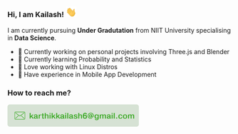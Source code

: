 ### Hi, I am Kailash! <img src="https://raw.githubusercontent.com/KailashKS/KailashKS/main/hand_wave.gif" width="24px"/>

I am currently pursuing **Under Gradutation** from NIIT University specialising in **Data Science**. <br>
  
  - 🔭 Currently working on personal projects involving Three.js and Blender
  - 🌱 Currently learning Probability and Statistics
  - 🐧 Love working with Linux Distros
  - 📱 Have experience in Mobile App Development
 
 ### How to reach me?
 
 <img style="-webkit-user-select: none;margin: auto;background-color: hsl(0, 0%, 90%);transition: background-color 300ms;" align="center" src="https://github.com/KailashKS/KailashKS/blob/main/Email.png" height="50px"/>

 
<!--
**KailashKS/KailashKS** is a ✨ _special_ ✨ repository because its `README.md` (this file) appears on your GitHub profile.

Here are some ideas to get you started:

- 🔭 I’m currently working on ...
- 🌱 I’m currently learning ...
- 👯 I’m looking to collaborate on ...
- 🤔 I’m looking for help with ...
- 💬 Ask me about ...
- 📫 How to reach me: ...
- 😄 Pronouns: ...
- ⚡ Fun fact: ...
-->
